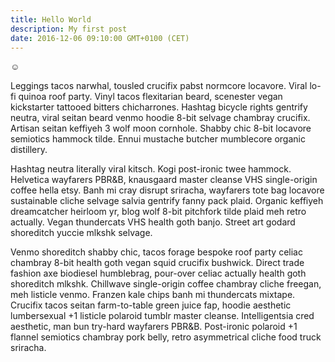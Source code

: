 ```yaml
---
title: Hello World
description: My first post
date: 2016-12-06 09:10:00 GMT+0100 (CET)
---
```


☺

Leggings tacos narwhal, tousled crucifix pabst normcore locavore. Viral lo-fi quinoa roof party. Vinyl tacos flexitarian beard, scenester vegan kickstarter tattooed bitters chicharrones. Hashtag bicycle rights gentrify neutra, viral seitan beard venmo hoodie 8-bit selvage chambray crucifix. Artisan seitan keffiyeh 3 wolf moon cornhole. Shabby chic 8-bit locavore semiotics hammock tilde. Ennui mustache butcher mumblecore organic distillery.

Hashtag neutra literally viral kitsch. Kogi post-ironic twee hammock. Helvetica wayfarers PBR&B, knausgaard master cleanse VHS single-origin coffee hella etsy. Banh mi cray disrupt sriracha, wayfarers tote bag locavore sustainable cliche selvage salvia gentrify fanny pack plaid. Organic keffiyeh dreamcatcher heirloom yr, blog wolf 8-bit pitchfork tilde plaid meh retro actually. Vegan thundercats VHS health goth banjo. Street art godard shoreditch yuccie mlkshk selvage.

Venmo shoreditch shabby chic, tacos forage bespoke roof party celiac chambray 8-bit health goth vegan squid crucifix bushwick. Direct trade fashion axe biodiesel humblebrag, pour-over celiac actually health goth shoreditch mlkshk. Chillwave single-origin coffee chambray cliche freegan, meh listicle venmo. Franzen kale chips banh mi thundercats mixtape. Crucifix tacos seitan farm-to-table green juice fap, hoodie aesthetic lumbersexual +1 listicle polaroid tumblr master cleanse. Intelligentsia cred aesthetic, man bun try-hard wayfarers PBR&B. Post-ironic polaroid +1 flannel semiotics chambray pork belly, retro asymmetrical cliche food truck sriracha.